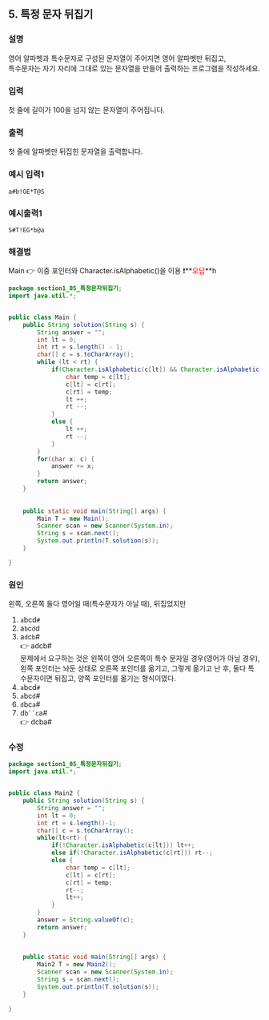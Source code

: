 ## 5. 특정 문자 뒤집기
  
### 설명  
영어 알파벳과 특수문자로 구성된 문자열이 주어지면 영어 알파벳만 뒤집고,  
특수문자는 자기 자리에 그대로 있는 문자열을 만들어 출력하는 프로그램을 작성하세요.  
  
### 입력  
첫 줄에 길이가 100을 넘지 않는 문자열이 주어집니다.      
  
### 출력  
첫 줄에 알파벳만 뒤집힌 문자열을 출력합니다.  
  
### 예시 입력1  
```
a#b!GE*T@S
```  
    
### 예시출력1  

```
S#T!EG*b@a
```  
  
### 해결법  
Main 👉 이중 포인터와 Character.isAlphabetic()을 이용 ❗**<span style="color:red">오답</span>**h
```java
package section1_05_특정문자뒤집기;
import java.util.*;


public class Main {
	public String solution(String s) {
		String answer = "";
		int lt = 0;
		int rt = s.length() - 1;
		char[] c = s.toCharArray();
		while (lt < rt) {
			if(Character.isAlphabetic(c[lt]) && Character.isAlphabetic(c[rt])) {
				char temp = c[lt];
				c[lt] = c[rt];
				c[rt] = temp;
				lt ++;
				rt --;
			}
			else {
				lt ++;
				rt --;
			}
		}
		for(char x: c) {
			answer += x;
		}
		return answer;
	}
	
	
	public static void main(String[] args) {
		Main T = new Main();
		Scanner scan = new Scanner(System.in);
		String s = scan.next();
		System.out.println(T.solution(s));
	}

}

```  
### 원인  
왼쪽, 오른쪽 둘다 영어일 때(특수문자가 아닐 때), 뒤집었지만  
1. `a`bcd`#`  
2. a`b`c`d`d  
3. a`d`c`b`#  
👉 adcb#  
문제에서 요구하는 것은 왼쪽이 영어 오른쪽이 특수 문자일 경우(영어가 아닐 경우), 
왼쪽 포인터는 놔둔 상태로 오른쪽 포인터를 옮기고, 그렇게 옮기고 난 후, 둘다 특수문자이면 뒤집고, 양쪽 포인터를 옮기는 형식이였다.  
1. `a`bcd`#`  
2. `a`bc`d`#  
3. `d`bc`a`#  
4. d`b``c`a#  
👉 dcba#  
  
### 수정  
```java
package section1_05_특정문자뒤집기;
import java.util.*;


public class Main2 {
	public String solution(String s) {
		String answer = "";
		int lt = 0;
		int rt = s.length()-1;
		char[] c = s.toCharArray();
		while(lt<rt) {
			if(!Character.isAlphabetic(c[lt])) lt++;
			else if(!Character.isAlphabetic(c[rt])) rt--;
			else {
				char temp = c[lt];
				c[lt] = c[rt];
				c[rt] = temp;
				rt--;
				lt++;
			}
		}
		answer = String.valueOf(c);
		return answer;
	}
	
	
	public static void main(String[] args) {
		Main2 T = new Main2();
		Scanner scan = new Scanner(System.in);
		String s = scan.next();
		System.out.println(T.solution(s));
	}

}  
```     